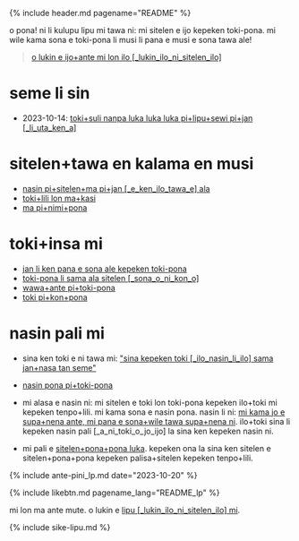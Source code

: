 {% include header.md pagename="README" %}



<span class="lp">o pona! ni li kulupu lipu mi tawa ni: mi sitelen e ijo kepeken toki-pona. mi wile kama sona e toki-pona li musi li pana e musi e sona tawa ale!</span>

> <span class="lp">[o lukin e ijo+ante mi lon ilo [_lukin_ilo_ni_sitelen_ilo]](https://linktr.ee/jantelakoman) &nbsp; <a href="https://linktr.ee/jantelakoman"><img src="https://joelthomastr.github.io/tokipona/Linktree_logo.svg.png" style="height: 1em;"></a></span>

# <span class="lp">seme li sin</span>

- <span class="lp"><span class="lpdef">2023-10-14:</span> [toki+suli nanpa luka luka luka pi+lipu+sewi pi+jan [_li_uta_ken_a]](https://joelthomastr.github.io/tokipona/lipu-pi-jan-Luka-15_lp)</span>

# <span class="lp">sitelen+tawa en kalama en musi</span>

- <span class="lp">[nasin pi+sitelen+ma pi+jan [_e_ken_ilo_tawa_e] ala](https://joelthomastr.github.io/tokipona/jan-ekite-ala_lp)</span>
- <span class="lp">[toki+lili lon ma+kasi](https://joelthomastr.github.io/tokipona/toki-lili-lon-ma-kasi_lp)</span>
- <span class="lp">[ma pi+nimi+pona](https://joelthomastr.github.io/tokipona/ma-pi-nimi-pona-1_lp)</span>


# <span class="lp">toki+insa mi</span>

- <span class="lp">[jan li ken pana e sona ale kepeken toki-pona](https://joelthomastr.github.io/tokipona/pana-sona-ale_lp)</span>
- <span class="lp">[toki-pona li sama ala sitelen [_sona_o_ni_kon_o]](https://joelthomastr.github.io/tokipona/sitelen-sonko_lp)</span>
- <span class="lp">[wawa+ante pi+toki-pona](https://joelthomastr.github.io/tokipona/wawa-pi-toki-pona_lp)</span>
- <span class="lp">[toki pi+kon+pona](https://joelthomastr.github.io/tokipona/toki-pi-kon-pona_lp)</span>

# <span class="lp">nasin pali mi</span>

- <span class="lp">sina ken toki e ni tawa mi:  ["sina kepeken toki [_ilo_nasin_li_ilo] sama jan+nasa tan seme"](https://joelthomastr.github.io/tokipona/kepeken-pi-toki-inli_lp)</span>

- <span class="lp">[nasin pona pi+toki-pona](https://joelthomastr.github.io/tokipona/nasin-pona-pi-toki-pona_lp)</span>

- <span class="lp">mi alasa e nasin ni: mi sitelen e toki lon toki-pona kepeken ilo+toki mi kepeken tenpo+lili. mi kama sona e nasin pona. nasin li ni: [mi kama jo e supa+nena ante, mi pana e sona+wile tawa supa+nena ni](https://www.reddit.com/r/tokipona/comments/r6nu43/efficient_keyboard_idea_the_video_shows_the_steps/). ilo+toki sina li kepeken nasin pali [_a_ni_toki_o_jo_ijo] la sina ken kepeken nasin ni.</span>

- <span class="lp">mi pali e [sitelen+pona+pona luka](https://joelthomastr.github.io/tokipona/sitelen-pona-pona-luka_lp). kepeken ona la sina ken sitelen e sitelen+pona+pona kepeken palisa+sitelen kepeken tenpo+lili.</span>

{% include ante-pini_lp.md date="2023-10-20" %}

{% include likebtn.md pagename_lang="README_lp" %}

<span class="lp">mi lon ma ante mute. o lukin e [lipu [_lukin_ilo_ni_sitelen_ilo] mi](https://linktr.ee/jantelakoman).</span>

{% include sike-lipu.md %}
